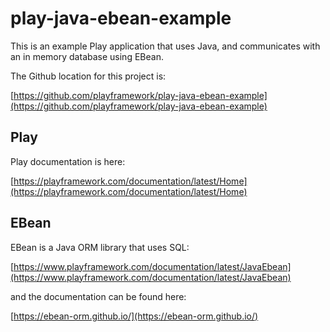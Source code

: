 # play-java-ebean-example

This is an example Play application that uses Java, and communicates with an in memory database using EBean.

The Github location for this project is:

[https://github.com/playframework/play-java-ebean-example](https://github.com/playframework/play-java-ebean-example)

## Play

Play documentation is here:

[https://playframework.com/documentation/latest/Home](https://playframework.com/documentation/latest/Home)

## EBean

EBean is a Java ORM library that uses SQL:

[https://www.playframework.com/documentation/latest/JavaEbean](https://www.playframework.com/documentation/latest/JavaEbean)

and the documentation can be found here:

[https://ebean-orm.github.io/](https://ebean-orm.github.io/)
